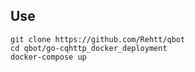 ## Use
```shell
git clone https://github.com/Rehtt/qbot
cd qbot/go-cqhttp_docker_deployment
docker-compose up
```